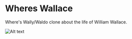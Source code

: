 # Wheres Wallace
Where's Wally/Waldo clone about the life of William Wallace.

![Alt text](/images/showcase/showcase.png)
